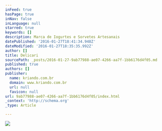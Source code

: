 ```yaml
---
inFeed: true
hasPage: true
inNav: false
inLanguage: null
starred: true
keywords: []
description: Marca de Iogurtes e Sorvetes Artesanais
datePublished: '2016-01-27T18:41:34.948Z'
dateModified: '2016-01-27T18:35:35.992Z'
author: []
title: Delicari
sourcePath: _posts/2016-01-27-9ab77988-ae07-4266-aa7f-1bb6176d4f05.md
published: true
authors: []
publisher:
  name: kriando.com.br
  domain: www.kriando.com.br
  url: null
  favicon: null
url: 9ab77988-ae07-4266-aa7f-1bb6176d4f05/index.html
_context: 'http://schema.org'
_type: Article

---
```

![](https://the-grid-user-content.s3-us-west-2.amazonaws.com/049d288a-3d96-4ed4-8a03-953ab545a086.jpg)